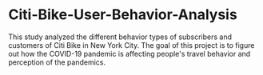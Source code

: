 # Citi-Bike-User-Behavior-Analysis
This study analyzed the different behavior types of subscribers and customers of Citi Bike in New York City. The goal of this project is to figure out how the COVID-19 pandemic is affecting people's travel behavior and perception of the pandemics. 
